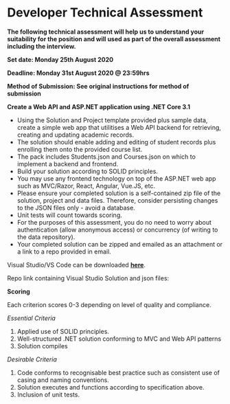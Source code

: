 # Developer Technical Assessment

**The following technical assessment will help us to understand your suitability for the position and will used as part of the overall assessment including the interview.**

**Set date: Monday 25th August 2020**

**Deadline: Monday 31st August 2020 @ 23:59hrs**

**Method of Submission: See original instructions for method of submission**

**Create a Web API and ASP.NET application using .NET Core 3.1**

- Using the Solution and Project template provided plus sample data, create a simple web app that utilitises a Web API backend for retrieving, creating and updating academic records.
- The solution should enable adding and editing of student records plus enrolling them onto the provided course list.
- The pack includes Students.json and Courses.json on which to implement a backend and frontend.
- Build your solution according to SOLID principles.
- You may use any frontend technology on top of the ASP.NET web app such as MVC/Razor, React, Angular, Vue.JS, etc.
- Please ensure your completed solution is a self-contained zip file of the solution, project and data files. Therefore, consider persisting changes to the JSON files only - avoid a database.
- Unit tests will count towards scoring.
- For the purposes of this assessment, you do no need to worry about authentication (allow anonymous access) or concurrency (of writing to the data repository).
- Your completed solution can be zipped and emailed as an attachment or a link to a repo provided in email.

Visual Studio/VS Code can be downloaded [**here**](https://visualstudio.microsoft.com/downloads/).

Repo link containing Visual Studio Solution and json files:

**Scoring**

Each criterion scores 0-3 depending on level of quality and compliance.

_Essential Criteria_

1. Applied use of SOLID principles.
2. Well-structured .NET solution conforming to MVC and Web API patterns
3. Solution compiles

_Desirable Criteria_

1. Code conforms to recognisable best practice such as consistent use of casing and naming conventions.
2. Solution executes and functions according to specification above.
3. Inclusion of unit tests.